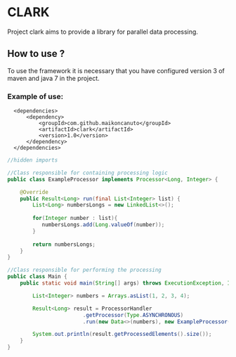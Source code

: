 # CLARK

Project clark aims to provide a library for parallel data processing.


## How to use ?
To use the framework it is necessary that you have configured version 3 of maven and java 7 in the project.

### Example of use:
````maven
  <dependencies>
      <dependency>
          <groupId>com.github.maikoncanuto</groupId>
          <artifactId>clark</artifactId>
          <version>1.0</version>
      </dependency>
  </dependencies>
````

````java
//hidden imports 

//Class responsible for containing processing logic
public class ExampleProcessor implements Processor<Long, Integer> {

    @Override
    public Result<Long> run(final List<Integer> list) {
        List<Long> numbersLongs = new LinkedList<>();
        
        for(Integer number : list){
           numbersLongs.add(Long.valueOf(number));   
        }
        
        return numbersLongs;
    }
}

//Class responsible for performing the processing
public class Main {
    public static void main(String[] args) throws ExecutionException, InterruptedException {

        List<Integer> numbers = Arrays.asList(1, 2, 3, 4);

        Result<Long> result = ProcessorHandler
                        .getProcessor(Type.ASYNCHRONOUS)
                        .run(new Data<>(numbers), new ExampleProcessor());

        System.out.println(result.getProcessedElements().size());
    }
}

````


